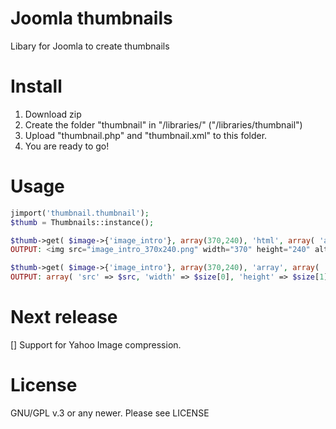 Joomla thumbnails
=================

Libary for Joomla to create thumbnails

Install
================
1. Download zip
2. Create the folder "thumbnail" in "/libraries/" ("/libraries/thumbnail")
3. Upload "thumbnail.php" and "thumbnail.xml" to this folder. 
4. You are ready to go!

Usage
================
```PHP
jimport('thumbnail.thumbnail');
$thumb = Thumbnails::instance();

$thumb->get( $image->{'image_intro'}, array(370,240), 'html', array( 'alt'=>$image->{'image_intro_alt'}, '{any-attribute}' => '{any_value}' ) );
OUTPUT: <img src="image_intro_370x240.png" width="370" height="240" alt="image_intro_aalt" any-attribute="any_value">

$thumb->get( $image->{'image_intro'}, array(370,240), 'array', array( 'alt'=>$image->{'image_intro_alt'}, '{any-attribute}' => '{any_value}' ) );
OUTPUT: array( 'src' => $src, 'width' => $size[0], 'height' => $size[1], 'created' => $created );
```

Next release
================
[] Support for Yahoo Image compression. 

License
=================
GNU/GPL v.3 or any newer. Please see LICENSE